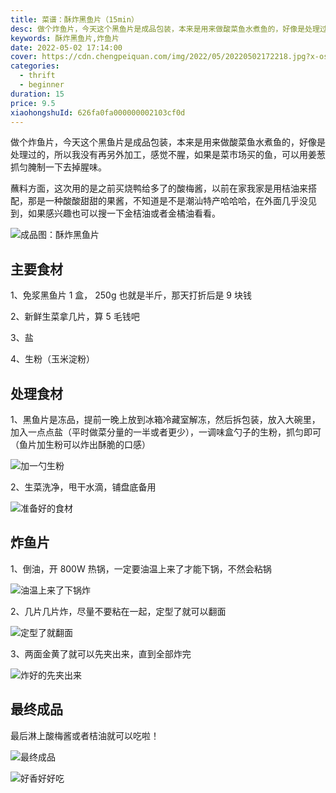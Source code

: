 ```yaml
---
title: 菜谱：酥炸黑鱼片（15min）
desc: 做个炸鱼片，今天这个黑鱼片是成品包装，本来是用来做酸菜鱼水煮鱼的，好像是处理过的，所以我没有再另外加工，感觉不腥，如果是菜市场买的鱼，可以用姜葱抓匀腌制一下去掉腥味。
keywords: 酥炸黑鱼片,炸鱼片
date: 2022-05-02 17:14:00
cover: https://cdn.chengpeiquan.com/img/2022/05/20220502172218.jpg?x-oss-process=image/interlace,1
categories:
  - thrift
  - beginner
duration: 15
price: 9.5
xiaohongshuId: 626fa0fa000000002103cf0d
---
```


做个炸鱼片，今天这个黑鱼片是成品包装，本来是用来做酸菜鱼水煮鱼的，好像是处理过的，所以我没有再另外加工，感觉不腥，如果是菜市场买的鱼，可以用姜葱抓匀腌制一下去掉腥味。

蘸料方面，这次用的是之前买烧鸭给多了的酸梅酱，以前在家我家是用桔油来搭配，那是一种酸酸甜甜的果酱，不知道是不是潮汕特产哈哈哈，在外面几乎没见到，如果感兴趣也可以搜一下金桔油或者金橘油看看。

![成品图：酥炸黑鱼片](https://cdn.chengpeiquan.com/img/2022/05/20220502172234.jpg?x-oss-process=image/interlace,1)

## 主要食材

1、免浆黑鱼片 1 盒， 250g 也就是半斤，那天打折后是 9 块钱

2、新鲜生菜拿几片，算 5 毛钱吧

3、盐

4、生粉（玉米淀粉）

## 处理食材

1、黑鱼片是冻品，提前一晚上放到冰箱冷藏室解冻，然后拆包装，放入大碗里，加入一点点盐（平时做菜分量的一半或者更少），一调味盒勺子的生粉，抓匀即可（鱼片加生粉可以炸出酥脆的口感）

![加一勺生粉](https://cdn.chengpeiquan.com/img/2022/05/20220502172231.jpg?x-oss-process=image/interlace,1)

2、生菜洗净，甩干水滴，铺盘底备用

![准备好的食材](https://cdn.chengpeiquan.com/img/2022/05/20220502172228.jpg?x-oss-process=image/interlace,1)

## 炸鱼片

1、倒油，开 800W 热锅，一定要油温上来了才能下锅，不然会粘锅

![油温上来了下锅炸](https://cdn.chengpeiquan.com/img/2022/05/20220502172229.jpg?x-oss-process=image/interlace,1)

2、几片几片炸，尽量不要粘在一起，定型了就可以翻面

![定型了就翻面](https://cdn.chengpeiquan.com/img/2022/05/20220502172230.jpg?x-oss-process=image/interlace,1)

3、两面金黄了就可以先夹出来，直到全部炸完

![炸好的先夹出来](https://cdn.chengpeiquan.com/img/2022/05/20220502172232.jpg?x-oss-process=image/interlace,1)

## 最终成品

最后淋上酸梅酱或者桔油就可以吃啦！

![最终成品](https://cdn.chengpeiquan.com/img/2022/05/20220502172233.jpg?x-oss-process=image/interlace,1)

![好香好好吃](https://cdn.chengpeiquan.com/img/2022/05/20220502172235.jpg?x-oss-process=image/interlace,1)
